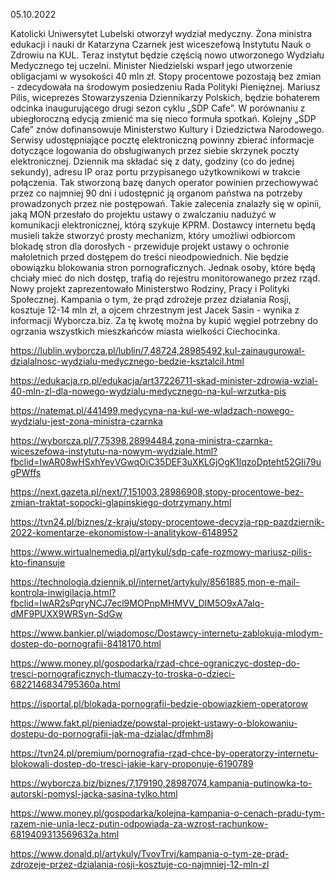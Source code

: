 05.10.2022

Katolicki Uniwersytet Lubelski otworzył wydział medyczny. Żona ministra edukacji i nauki dr Katarzyna Czarnek jest wiceszefową Instytutu Nauk o Zdrowiu na KUL. Teraz instytut będzie częścią nowo utworzonego Wydziału Medycznego tej uczelni. Minister Niedzielski wsparł jego utworzenie obligacjami w wysokości 40 mln zł. Stopy procentowe pozostają bez zmian - zdecydowała na środowym posiedzeniu Rada Polityki Pieniężnej. Mariusz Pilis, wiceprezes Stowarzyszenia Dziennikarzy Polskich, będzie bohaterem odcinka inaugurującego drugi sezon cyklu „SDP Cafe”. W porównaniu z ubiegłoroczną edycją zmienić ma się nieco formuła spotkań. Kolejny „SDP Cafe” znów dofinansowuje Ministerstwo Kultury i Dziedzictwa Narodowego. Serwisy udostępniające pocztę elektroniczną powinny zbierać informacje dotyczące logowania do obsługiwanych przez siebie skrzynek poczty elektronicznej. Dziennik ma składać się z daty, godziny (co do jednej sekundy), adresu IP oraz portu przypisanego użytkownikowi w trakcie połączenia. Tak stworzoną bazę danych operator powinien przechowywać przez co najmniej 90 dni i udostępnić ją organom państwa na potrzeby prowadzonych przez nie postępowań. Takie zalecenia znalazły się w opinii, jaką MON przesłało do projektu ustawy o zwalczaniu nadużyć w komunikacji elektronicznej, którą szykuje KPRM. Dostawcy internetu będą musieli także stworzyć prosty mechanizm, który umożliwi odbiorcom blokadę stron dla dorosłych - przewiduje projekt ustawy o ochronie małoletnich przed dostępem do treści nieodpowiednich. Nie będzie obowiązku blokowania stron pornograficznych. Jednak osoby, które będą chciały mieć do nich dostęp, trafią do rejestru monitorowanego przez rząd. Nowy projekt zaprezentowało Ministerstwo Rodziny, Pracy i Polityki Społecznej. Kampania o tym, że prąd zdrożeje przez działania Rosji, kosztuje 12-14 mln zł, a ojcem chrzestnym jest Jacek Sasin - wynika z informacji Wyborcza.biz. Za tę kwotę można by kupić węgiel potrzebny do ogrzania wszystkich mieszkańców miasta wielkości Ciechocinka.

https://lublin.wyborcza.pl/lublin/7,48724,28985492,kul-zainaugurowal-dzialalnosc-wydzialu-medycznego-bedzie-ksztalcil.html

https://edukacja.rp.pl/edukacja/art37226711-skad-minister-zdrowia-wzial-40-mln-zl-dla-nowego-wydzialu-medycznego-na-kul-wrzutka-pis

https://natemat.pl/441499,medycyna-na-kul-we-wladzach-nowego-wydzialu-jest-zona-ministra-czarnka

https://wyborcza.pl/7,75398,28994484,zona-ministra-czarnka-wiceszefowa-instytutu-na-nowym-wydziale.html?fbclid=IwAR08wHSxhYevVGwqOiC35DEF3uXKLGjOgK1lqzoDpteht52GIi79ugPWffs

https://next.gazeta.pl/next/7,151003,28986908,stopy-procentowe-bez-zmian-traktat-sopocki-glapinskiego-dotrzymany.html

https://tvn24.pl/biznes/z-kraju/stopy-procentowe-decyzja-rpp-pazdziernik-2022-komentarze-ekonomistow-i-analitykow-6148952

https://www.wirtualnemedia.pl/artykul/sdp-cafe-rozmowy-mariusz-pilis-kto-finansuje

https://technologia.dziennik.pl/internet/artykuly/8561885,mon-e-mail-kontrola-inwigilacja.html?fbclid=IwAR2sPqryNCJ7ecl9MOPnpMHMVV_DIM5O9xA7aIq-dMF9PUXX9WRSyn-SdGw

https://www.bankier.pl/wiadomosc/Dostawcy-internetu-zablokuja-mlodym-dostep-do-pornografii-8418170.html

https://www.money.pl/gospodarka/rzad-chce-ograniczyc-dostep-do-tresci-pornograficznych-tlumaczy-to-troska-o-dzieci-6822146834795360a.html

https://isportal.pl/blokada-pornografii-bedzie-obowiazkiem-operatorow

https://www.fakt.pl/pieniadze/powstal-projekt-ustawy-o-blokowaniu-dostepu-do-pornografii-jak-ma-dzialac/dfmhm8j

https://tvn24.pl/premium/pornografia-rzad-chce-by-operatorzy-internetu-blokowali-dostep-do-tresci-jakie-kary-proponuje-6190789

https://wyborcza.biz/biznes/7,179190,28987074,kampania-putinowka-to-autorski-pomysl-jacka-sasina-tylko.html

https://www.money.pl/gospodarka/kolejna-kampania-o-cenach-pradu-tym-razem-nie-unia-lecz-putin-odpowiada-za-wzrost-rachunkow-6819409313569632a.html

https://www.donald.pl/artykuly/TvovTrvj/kampania-o-tym-ze-prad-zdrozeje-przez-dzialania-rosji-kosztuje-co-najmniej-12-mln-zl